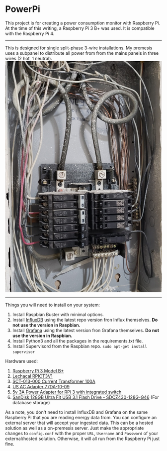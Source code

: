 # PowerPi
This project is for creating a power consumption monitor with Raspberry Pi. At the time of this writing, a Raspberry Pi 3 B+ was used. It is compatible with the Raspberry Pi 4. 

---

This is designed for single split-phase 3-wire installations. My premesis uses a subpanel to distribute all power from from the mains panels in three wires (2 hot, 1 neutral).
![100A Power Subpanel US](https://raw.githubusercontent.com/jdelgado-dtlabs/powerpi/master/README/images/panel.jpg)

---

Things you will need to install on your system:

1. Install Raspbian Buster with minimal options.
2. Install [InfluxDB](https://www.influxdata.com/blog/running-the-tick-stack-on-a-raspberry-pi/) using the latest repo version fron Influx themselves. **Do not use the version in Raspbian.**
3. Install [Grafana](https://grafana.com/grafana/download/6.3.0?platform=arm) using the latest version fron Grafana themselves. **Do not use the version in Raspbian.**
4. Install Python3 and all the packages in the requirements.txt file.
5. Install Supervisord from the Raspbian repo. `sudo apt-get install supervisor`

Hardware used:

1. [Raspberry Pi 3 Model B+](https://www.raspberrypi.org/products/raspberry-pi-3-model-b-plus/)
2. [Lechacal RPICT3V1](http://lechacal.com/wiki/index.php/RPICT3V1)
3. [SCT-013-000 Current Transformer 100A](https://www.amazon.com/CTYRZCH-SCT-013-000-Non-invasive-Current-Transformer/dp/B01C5JL5IY)
4. [US AC Adapter 77DA-10-09](http://lechacalshop.com/gb/internetofthing/54-usacac.html)
5. [5v 3A Power Adapter for RPi 3 with integrated switch](https://www.amazon.com/Yuconn-Charger-Adapter-Raspberry-SoundLink/dp/B071YC2T9S)
6. [SanDisk 128GB Ultra Fit USB 3.1 Flash Drive - SDCZ430-128G-G46](https://www.amazon.com/SanDisk-128GB-Ultra-Flash-Drive/dp/B07855LJ99) (For database storage)

As a note, you don't need to install InfluxDB and Grafana on the same Raspberry Pi that you are reading energy data from. You can configure an external server that will accept your ingested data. This can be a hosted solution as well as a on-premesis server. Just make the appropriate changes to `config.conf` with the proper `URL`, `Username` and `Password` of your external/hosted solution. Otherwise, it will all run from the Raspberry Pi just fine.